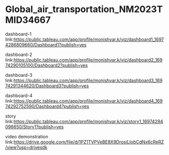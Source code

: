 # Global_air_transportation_NM2023TMID34667

dashboard-1 link:https://public.tableau.com/app/profile/monishvar.k/viz/dashboard1_16974286809660/Dashboard1?publish=yes

dashboard-2 link:https://public.tableau.com/app/profile/monishvar.k/viz/dashboard2_16974290105100/Dashboard2?publish=yes

dashboard-3 link:https://public.tableau.com/app/profile/monishvar.k/viz/dashboard3_16974291344620/Dashboard3?publish=yes

dashboard-4 link:https://public.tableau.com/app/profile/monishvar.k/viz/dashboard4_16974292752590/Dashboard4?publish=yes

story link:https://public.tableau.com/app/profile/monishvar.k/viz/story1_16974294096650/Story1?publish=yes

video demonstration link:https://drive.google.com/file/d/1PZ1TVPVeBE8X9DrosiLIobCdNx6cReRZ/view?usp=drivesdk
